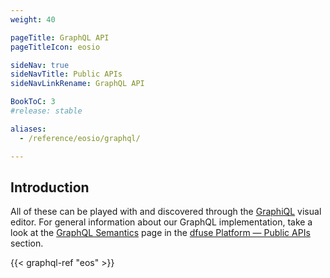 ```yaml
---
weight: 40

pageTitle: GraphQL API
pageTitleIcon: eosio

sideNav: true
sideNavTitle: Public APIs
sideNavLinkRename: GraphQL API

BookToC: 3
#release: stable

aliases:
  - /reference/eosio/graphql/

---
```


## Introduction

All of these can be played with and discovered through the 
[GraphiQL](/eosio/public-apis/reference/eosio-networks-endpoints/) visual editor. For general information about our GraphQL implementation,
take a look at the [GraphQL Semantics](/platform/public-apis/graphql-semantics/) page in the [dfuse Platform &mdash; Public APIs](/platform/public-apis/)
section.

<!-- TODO: Fix the anchor links inside the "parameters" table for all queries -->

{{< graphql-ref "eos" >}}
